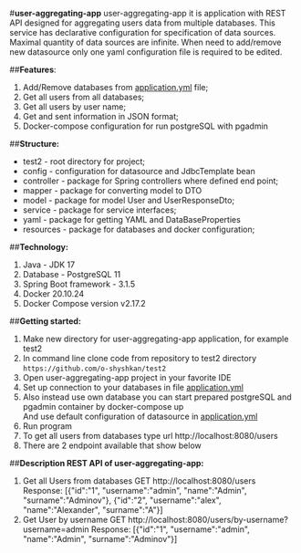 #**user-aggregating-app**
user-aggregating-app it is application with REST API designed for aggregating users data from multiple databases.
This service has declarative configuration for specification of data sources. Maximal quantity
of data sources are infinite. When need to add/remove new datasource only one yaml configuration file is required to
be edited.

##**Features**:
1. Add/Remove databases from [application.yml](src%2Fmain%2Fresources%2Fapplication.yml) file;
2. Get all users from all databases;
3. Get all users by user name;
4. Get and sent information in JSON format;
5. Docker-compose configuration for run postgreSQL with pgadmin

##**Structure:**
* test2 - root directory for project;
* config - configuration for datasource and JdbcTemplate bean
* controller - package for Spring controllers where defined end point;
* mapper - package for converting model to DTO
* model - package for model User and UserResponseDto;
* service - package for service interfaces;
* yaml - package for getting YAML and DataBaseProperties
* resources - package for databases and docker configuration;

##**Technology:**
1. Java - JDK 17
2. Database - PostgreSQL 11
3. Spring Boot framework - 3.1.5
4. Docker 20.10.24
5. Docker Compose version v2.17.2

##**Getting started:**
1. Make new directory for user-aggregating-app application, for example test2
2. In command line clone code from repository to test2 directory
   ```https://github.com/o-shyshkan/test2```
3. Open user-aggregating-app project in your favorite IDE
4. Set up connection to your databases in file [application.yml](src%2Fmain%2Fresources%2Fapplication.yml)
5. Also instead use own database you can start prepared postgreSQL and pgadmin container by docker-compose up  
   And use default configuration of datasource in [application.yml](src%2Fmain%2Fresources%2Fapplication.yml)
6. Run program
7. To get all users from databases type url http://localhost:8080/users
8. There are 2 endpoint available that show below

##**Description REST API of user-aggregating-app:**
1. Get all Users from databases
   GET http://localhost:8080/users
   Response:
   [{"id":"1",
   "username":"admin",
   "name":"Admin",
   "surname":"Adminov"},
   {"id":"2",
   "username":"alex",
   "name":"Alexander",
   "surname":"A"}]
2. Get User by username
   GET http://localhost:8080/users/by-username?username=admin
   Response:
   [{"id":"1",
   "username":"admin",
   "name":"Admin",
   "surname":"Adminov"}]